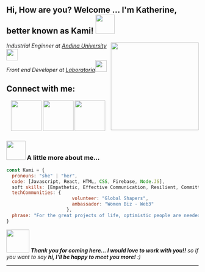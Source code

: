 <h2> Hi, How are you? Welcome ... I'm Katherine, better known as Kami! <img src="https://media3.giphy.com/media/6b8kW7l6lHzIk8nxUA/giphy.gif?cid=ecf05e47mq01qajn24lyajrdj6yqmn7nbfh38bfv1mplng5d&rid=giphy.gif&ct=s" width="50"></h2>
<img align='right' src="https://media4.giphy.com/media/NZLBlBdkhdlTvCHhF8/giphy.gif?cid=ecf05e4786u5xtcxdqa73znjute3u3kfn2onmeay5ycic32h&rid=giphy.gif&ct=s" width="230">
<p><em> Industrial Enginner at <a href="https://www.uandina.edu.pe/"> Andina University </a><img src="https://media4.giphy.com/media/iDsyZBoaRBdtvY4I8F/giphy.gif?cid=ecf05e479vcrp22rjtyr14r5yv5cnxjnff2cpm6jy5lf8dcx&rid=giphy.gif&ct=s" width="30"></br> Front end Developer at <a href="https://www.laboratoria.la/">Laboratoria</a><img src="https://media3.giphy.com/media/iDaCeaKrHhUI1I8e2b/giphy.gif?cid=ecf05e47omt23907u927x1d8jmpd1ig05ushn7zzkspndgvk&rid=giphy.gif&ct=s" width="30"> 
</em></p>

## Connect with me:

<p align="center">
<a href = "https://www.linkedin.com/in/katherine-milagros-quispe-pantoja-a563b51b2/"> <img src="https://cdn-icons-png.flaticon.com/512/725/725337.png" width="80"/></a>
<a href = "katherine.quispepantoja@gmail.com"> <img src="https://cdn-icons-png.flaticon.com/512/324/324123.png" width="80"/></a>
<a href = "https://twitter.com/LatechKami"> <img src="https://cdn-icons-png.flaticon.com/512/2335/2335289.png" width="80"/> </a>
</p>


### <img src="https://media0.giphy.com/media/cMPNojQH2tB3v7NnCt/giphy.gif" width="50"> A little more about me...  

```javascript
const Kami = {
  pronouns: "she" | "her",
  code: [Javascript, React, HTML, CSS, Firebase, Node.JS],
  soft skills: [Empathetic, Effective Communication, Resilient, Committed],
  techCommunities: {
                        volunteer: "Global Shapers",
                        ambassador: "Women Biz - Web3"
                      },
  phrase: "For the great projects of life, optimistic people are needed!!"
}
```

<img src="https://media1.giphy.com/media/KbGb9rkQQM1h18iI63/giphy.gif" width="60"> <em><b>Thank you for coming here... I would love to work with you!!</b> so if you want to say <b>hi, I'll be happy to meet you more!</b> :)</em>

---


<!--
**Kami17LA/Kami17LA** is a ✨ _special_ ✨ repository because its `README.md` (this file) appears on your GitHub profile.

Here are some ideas to get you started:

- 🔭 I’m currently working on ...
- 🌱 I’m currently learning ...
- 👯 I’m looking to collaborate on ...
- 🤔 I’m looking for help with ...
- 💬 Ask me about ...
- 📫 How to reach me: ...
- 😄 Pronouns: ...
- ⚡ Fun fact: ...
-->
